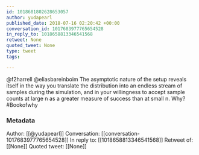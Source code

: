 ```yaml
---
id: 1018681802628653057
author: yudapearl
published_date: 2018-07-16 02:20:42 +00:00
conversation_id: 1017683977765654528
in_reply_to: 1018658813346541568
retweet: None
quoted_tweet: None
type: tweet
tags:

---
```


@f2harrell @eliasbareinboim The asymptotic nature of the setup reveals
itself in the way you translate the distribution into 
an endless stream of samples during the simulation, and 
in your willingness to accept sample counts at large n
as a greater measure of success than at small n.
Why? #Bookofwhy

### Metadata

Author: [[@yudapearl]]
Conversation: [[conversation-1017683977765654528]]
In reply to: [[1018658813346541568]]
Retweet of: [[None]]
Quoted tweet: [[None]]
